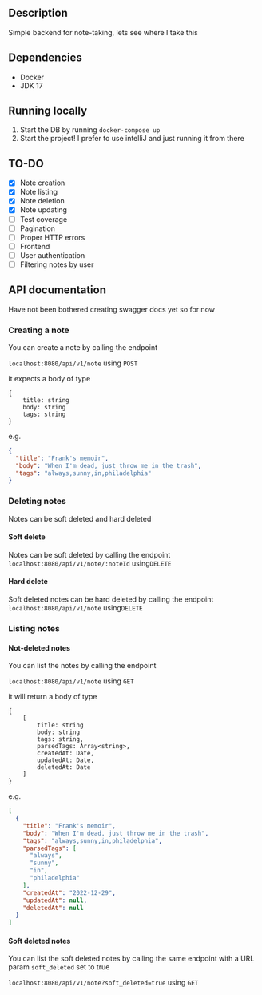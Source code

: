 ## Description
Simple backend for note-taking, lets see where I take this

## Dependencies
- Docker
- JDK 17

## Running locally
1. Start the DB by running `docker-compose up`
2. Start the project! I prefer to use intelliJ and just running it from there

## TO-DO
- [x] Note creation
- [x] Note listing
- [x] Note deletion
- [x] Note updating
- [ ] Test coverage
- [ ] Pagination
- [ ] Proper HTTP errors
- [ ] Frontend
- [ ] User authentication
- [ ] Filtering notes by user

## API documentation
Have not been bothered creating swagger docs yet so for now

### Creating a note
You can create a note by calling the endpoint

`localhost:8080/api/v1/note` using `POST`

it expects a body of type

```
{
    title: string
    body: string
    tags: string
}
```

e.g.

```json
{
  "title": "Frank's memoir",
  "body": "When I'm dead, just throw me in the trash",
  "tags": "always,sunny,in,philadelphia"
}
```

### Deleting notes
Notes can be soft deleted and hard deleted

#### Soft delete
Notes can be soft deleted by calling the endpoint `localhost:8080/api/v1/note/:noteId` using`DELETE`

#### Hard delete
Soft deleted notes can be hard deleted by calling the endpoint `localhost:8080/api/v1/note` using`DELETE` 

### Listing notes

#### Not-deleted notes
You can list the notes by calling the endpoint

`localhost:8080/api/v1/note` using `GET`

it will return a body of type
```
{
    [
        title: string
        body: string
        tags: string,
        parsedTags: Array<string>,
        createdAt: Date,
        updatedAt: Date,
        deletedAt: Date
    ]
}
```

e.g.

```json
[
  {
    "title": "Frank's memoir", 
    "body": "When I'm dead, just throw me in the trash", 
    "tags": "always,sunny,in,philadelphia",
    "parsedTags": [
      "always",
      "sunny",
      "in",
      "philadelphia"
    ],
    "createdAt": "2022-12-29",
    "updatedAt": null,
    "deletedAt": null
  }
]
```

#### Soft deleted notes
You can list the soft deleted notes by calling the same endpoint with a URL param `soft_deleted` set to true

`localhost:8080/api/v1/note?soft_deleted=true` using `GET`
